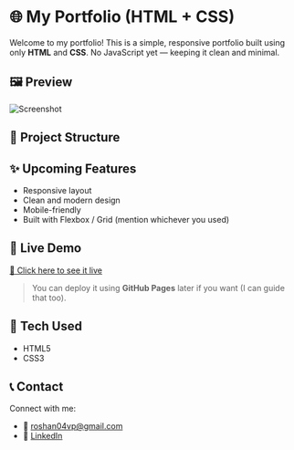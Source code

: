 # 🌐 My Portfolio (HTML + CSS)

Welcome to my portfolio! This is a simple, responsive portfolio built using only **HTML** and **CSS**. No JavaScript yet — keeping it clean and minimal.

## 🖼️ Preview

![Screenshot](assets/ssofport.png) <!-- Optional: Add screenshot of your portfolio -->

## 📁 Project Structure


## ✨ Upcoming Features

- Responsive layout
- Clean and modern design
- Mobile-friendly
- Built with Flexbox / Grid (mention whichever you used)

## 🚀 Live Demo

[🔗 Click here to see it live](https://roshan-portfolio-04.netlify.app/)

> You can deploy it using **GitHub Pages** later if you want (I can guide that too).

## 📌 Tech Used

- HTML5
- CSS3

## 📞 Contact

Connect with me:
- 📧 roshan04vp@gmail.com
- 🔗 [LinkedIn](https://linkedin.com/in/roshan04vp)
